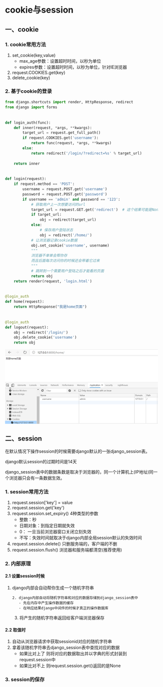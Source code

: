 # cookie与session

## 一、cookie

### 1. cookie常用方法

1. set_cookie(key,value)
   - max_age参数：设置超时时间，以秒为单位
   - expires参数：设置超时时间，以秒为单位，针对IE浏览器
2. request.COOKIES.get(key)
3. delete_cookie(key)

### 2. 基于cookie的登录

```python
from django.shortcuts import render, HttpResponse, redirect
from django import forms


def login_auth(func):
    def inner(request, *args, **kwargs):
        target_url = request.get_full_path()
        if request.COOKIES.get('username'):
            return func(request, *args, **kwargs)
        else:
            return redirect('/login/?redirect=%s' % target_url)

    return inner


def login(request):
    if request.method == 'POST':
        username = request.POST.get('username')
        password = request.POST.get('password')
        if username == 'admin' and password == '123':
            # 获取用户上一次想要访问的url
            target_url = request.GET.get('redirect')  # 这个结果可能是None
            if target_url:
                obj = redirect(target_url)
            else:
                # 保存用户登陆状态
                obj = redirect('/home/')
            # 让浏览器记录cookie数据
            obj.set_cookie('username', username)
            """
            浏览器不单单会帮你存
            而且后面每次访问你的时候还会带着它过来
            """
            # 跳转到一个需要用户登陆之后才能看的页面
            return obj
    return render(request, 'login.html')


@login_auth
def home(request):
    return HttpResponse("我是home页面")


@login_auth
def logout(request):
    obj = redirect('/login/')
    obj.delete_cookie('username')
    return obj

```

![1610785551709](images/1610785551709.png)

## 二、session

在默认情况下操作session的时候需要django默认的一张django_session表。

django默认session的过期时间是14天

django_session表中的数据条数是取决于浏览器的，同一个计算机上(IP地址)同一个浏览器只会有一条数据生效。

### 1. session常用方法

1. request.session['key'] = value
2. request.session.get('key')
3. request.session.set_expiry() 4种类型的参数
   - 整数：秒
   - 日期对象：到指定日期就失效
   - 0： 一旦当前浏览器窗口关闭立刻失效
   - 不写：失效时间就取决于django内部全局session默认的失效时间
4. request.session.delete()  只删服务端的，客户端的不删
5. request.session.flush()  浏览器和服务端都清空(推荐使用)

### 2. 内部原理

#### 2.1 设置session时候

1. django内部会自动帮你生成一个随机字符串

       2. django内部自动将随机字符串和对应的数据存储到django_session表中
          - 先在内存中产生操作数据的缓存
          - 在响应结果django中间件的时候才真正的操作数据库

     3. 将产生的随机字符串返回给客户端浏览器保存

#### 2.2 取值时

1. 自动从浏览器请求中获取sessionid对应的随机字符串
2. 拿着该随机字符串去django_session表中查找对应的数据
   - 如果比对上了 则将对应的数据取出并以字典的形式封装到request.session中
   - 如果比对不上 则request.session.get()返回的是None

### 3. session的保存